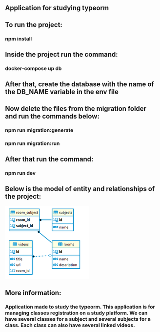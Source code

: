 ## Application for studying typeorm

## To run the project:
### npm install

## Inside the project run the command:
### docker-compose up db

## After that, create the database with the name of the DB_NAME variable in the env file

## Now delete the files from the migration folder and run the commands below:

### npm run migration:generate
### npm run migration:run

## After that run the command:
### npm run dev

## Below is the model of entity and relationships of the project:

<img src="./DER.PNG" />

## More information:

### Application made to study the typeorm. This application is for managing classes registration on a study platform. We can have several classes for a subject and several subjects for a class. Each class can also have several linked videos.
